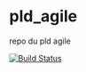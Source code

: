 # pld_agile
repo du pld agile

[![Build Status](https://travis-ci.org/Zuodu/pld_agile.svg?branch=dev)](https://travis-ci.org/Zuodu/pld_agile)
